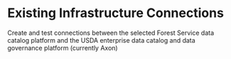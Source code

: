 # Existing Infrastructure Connections

Create and test connections between the selected Forest Service data catalog platform and the USDA enterprise data catalog and data governance platform (currently Axon)
